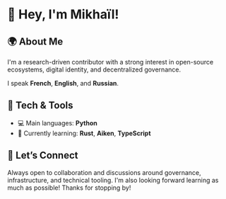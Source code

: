 # 👋 Hey, I'm Mikhaïl!

## 🌍 About Me

I'm a research-driven contributor with a strong interest in open-source ecosystems, digital identity, and decentralized governance.  

I speak **French**, **English**, and **Russian**.

## 🔧 Tech & Tools

- 💻 Main languages: **Python**
- 🚧 Currently learning: **Rust**, **Aiken**, **TypeScript**

## 🤝 Let’s Connect

Always open to collaboration and discussions around governance, infrastructure, and technical tooling. I'm also looking forward learning as much as possible!
Thanks for stopping by!
